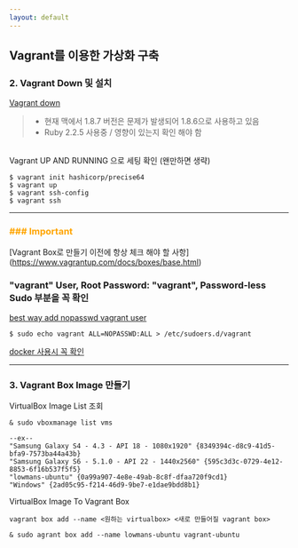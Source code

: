 ```yaml
---
layout: default
---
```


## Vagrant를 이용한 가상화 구축


### 2. Vagrant Down 및 설치

[Vagrant down](https://www.vagrantup.com/downloads.html) 
> * 현재 맥에서 1.8.7 버전은 문제가 발생되어 1.8.6으로 사용하고 있음
> * Ruby 2.2.5 사용중 / 영향이 있는지 확인 해야 함 



<br>
Vagrant UP AND RUNNING 으로 세팅 확인 (왠만하면 생략)

```
$ vagrant init hashicorp/precise64
$ vagrant up
$ vagrant ssh-config
$ vagrant ssh
```


---
### <span style="color:orange;">### Important</span>

[Vagrant Box로 만들기 이전에 항상 체크 해야 할 사항]
(https://www.vagrantup.com/docs/boxes/base.html)

### "vagrant" User, Root Password: "vagrant", Password-less Sudo 부분을 꼭 확인

[best way add nopasswd vagrant user](http://askubuntu.com/questions/406787/best-way-add-nopasswd-vagrant-user)

```
$ sudo echo vagrant ALL=NOPASSWD:ALL > /etc/sudoers.d/vagrant
```

[docker 사용시 꼭 확인](https://hub.docker.com/r/nineseconds/docker-vagrant/) 

---

### 3. Vagrant Box Image 만들기

VirtualBox Image List 조회

```
& sudo vboxmanage list vms

--ex--
"Samsung Galaxy S4 - 4.3 - API 18 - 1080x1920" {8349394c-d8c9-41d5-bfa9-7573ba44a43b}
"Samsung Galaxy S6 - 5.1.0 - API 22 - 1440x2560" {595c3d3c-0729-4e12-8853-6f16b537f5f5}
"lowmans-ubuntu" {0a99a907-4e8e-49ab-8c8f-dfaa720f9cd1}
"Windows" {2ad05c95-f214-46d9-9be7-e1dae9bdd8b1}
```

VirtualBox Image To Vagrant Box
```
vagrant box add --name <원하는 virtualbox> <새로 만들어질 vagrant box>
```

```
& sudo agrant box add --name lowmans-ubuntu vagrant-ubuntu
```
